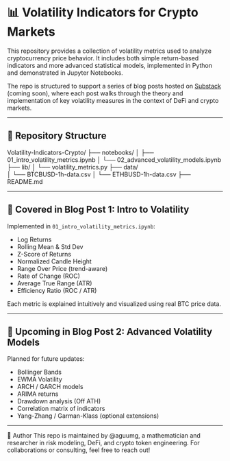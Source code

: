 # 📊 Volatility Indicators for Crypto Markets

This repository provides a collection of volatility metrics used to analyze cryptocurrency price behavior. It includes both simple return-based indicators and more advanced statistical models, implemented in Python and demonstrated in Jupyter Notebooks.

The repo is structured to support a series of blog posts hosted on [Substack](#) (coming soon), where each post walks through the theory and implementation of key volatility measures in the context of DeFi and crypto markets.

---

## 🚀 Repository Structure

Volatility-Indicators-Crypto/
├── notebooks/
│   ├── 01_intro_volatility_metrics.ipynb
│   └── 02_advanced_volatility_models.ipynb
├── lib/
│   └── volatility_metrics.py
├── data/                  
│   └── BTCBUSD-1h-data.csv
│   └── ETHBUSD-1h-data.csv
├── README.md


---

## 📘 Covered in Blog Post 1: Intro to Volatility

Implemented in `01_intro_volatility_metrics.ipynb`:

- Log Returns
- Rolling Mean & Std Dev
- Z-Score of Returns
- Normalized Candle Height
- Range Over Price (trend-aware)
- Rate of Change (ROC)
- Average True Range (ATR)
- Efficiency Ratio (ROC / ATR)

Each metric is explained intuitively and visualized using real BTC price data.

---

## 📗 Upcoming in Blog Post 2: Advanced Volatility Models

Planned for future updates:

- Bollinger Bands
- EWMA Volatility
- ARCH / GARCH models
- ARIMA returns
- Drawdown analysis (Off ATH)
- Correlation matrix of indicators
- Yang-Zhang / Garman-Klass (optional extensions)

---

🧠 Author
This repo is maintained by @aguumg, a mathematician and researcher in risk modeling, DeFi, and crypto token engineering. For collaborations or consulting, feel free to reach out!

